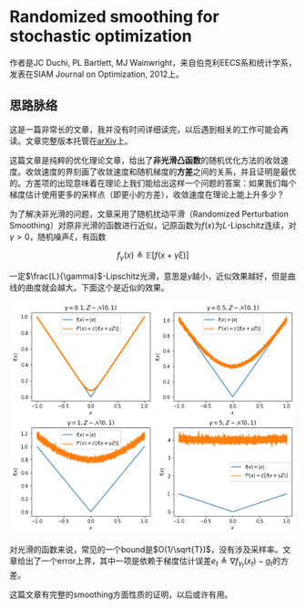 # Randomized smoothing for stochastic optimization

作者是JC Duchi, PL Bartlett, MJ Wainwright，来自伯克利EECS系和统计学系，发表在SIAM Journal on Optimization, 2012上。

## 思路脉络

这是一篇非常长的文章，我并没有时间详细读完，以后遇到相关的工作可能会再读。文章完整版本托管在[arXiv](https://arxiv.org/abs/1103.4296)上。

这篇文章是纯粹的优化理论文章，给出了**非光滑凸函数**的随机优化方法的收敛速度。收敛速度的界刻画了收敛速度和随机梯度的**方差**之间的关系，并且证明是最优的。方差项的出现意味着在理论上我们能给出这样一个问题的答案：如果我们每个梯度估计使用更多的采样点（即更小的方差），收敛速度在理论上能上升多少？

为了解决非光滑的问题，文章采用了随机扰动平滑（Randomized Perturbation Smoothing）对原非光滑的函数进行近似，记原函数为$f(x)$为$L$-Lipschitz连续，对$\gamma>0$，随机噪声$\xi$，有函数

$$
f_\gamma(x) \triangleq \mathbb{E}[f(x+\gamma\xi)]
$$

一定$\frac{L}{\gamma}$-Lipschitz光滑，意思是$\gamma$越小，近似效果越好，但是曲线的曲度就会越大。下面这个是近似的效果。

![近似效果](images/randomized-smoothing.png)

对光滑的函数来说，常见的一个bound是$O(1/\sqrt{T})$，没有涉及采样率。文章给出了一个error上界，其中一项是依赖于梯度估计误差$e_t\triangleq\nabla f_{\gamma_t}(x_t)-g_t$的方差。

这篇文章有完整的smoothing方面性质的证明，以后或许有用。